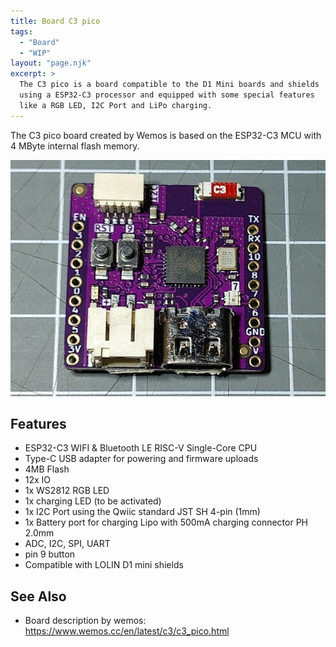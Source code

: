 ```yaml
---
title: Board C3 pico 
tags:
  - "Board"
  - "WIP"
layout: "page.njk"
excerpt: >
  The C3 pico is a board compatible to the D1 Mini boards and shields 
  using a ESP32-C3 processor and equipped with some special features
  like a RGB LED, I2C Port and LiPo charging.  
---
```



The C3 pico board created by Wemos is based on the ESP32-C3 MCU with 4 MByte internal flash
memory.

![d1mini c3 pico](/boards/esp32c3/pico.jpg)


## Features
* ESP32-C3 WIFI & Bluetooth LE RISC-V Single-Core CPU
* Type-C USB adapter for powering and firmware uploads
* 4MB Flash
* 12x IO
* 1x WS2812 RGB LED
* 1x charging LED (to be activated)
* 1x I2C Port using the Qwiic standard JST SH 4-pin (1mm)
* 1x Battery port for charging Lipo with 500mA charging connector PH 2.0mm
* ADC, I2C, SPI, UART
* pin 9 button
* Compatible with LOLIN D1 mini shields



## See Also

* Board description by wemos:  <https://www.wemos.cc/en/latest/c3/c3_pico.html>

